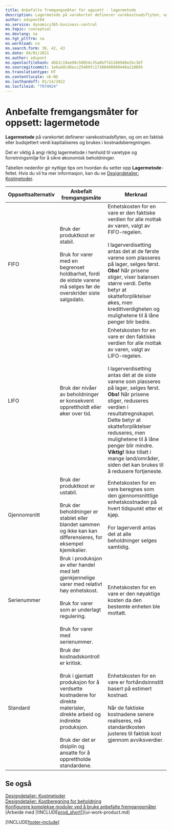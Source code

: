 ```yaml
---
title: Anbefalte fremgangsmåter for oppsett - lagermetode
description: Lagermetode på varekortet definerer varekostnadsflyten, og om en faktisk eller budsjettert verdi kapitaliseres og brukes i kostnadsberegningen.
author: edupont04
ms.service: dynamics365-business-central
ms.topic: conceptual
ms.devlang: na
ms.tgt_pltfrm: na
ms.workload: na
ms.search.form: 30, 42, 43
ms.date: 04/01/2021
ms.author: edupont
ms.openlocfilehash: d6b2c19ae98c50854c35a0bff412689d8e2bc38f
ms.sourcegitcommit: 1e6addcd6ecc25489fc17388409989440a210895
ms.translationtype: HT
ms.contentlocale: nb-NO
ms.lasthandoff: 01/14/2022
ms.locfileid: "7974924"
---
```

# <a name="setup-best-practices-costing-method"></a>Anbefalte fremgangsmåter for oppsett: lagermetode

**Lagermetode** på varekortet definerer varekostnadsflyten, og om en faktisk eller budsjettert verdi kapitaliseres og brukes i kostnadsberegningen.  

Det er viktig å angi riktig lagermetode i henhold til varetype og forretningsmiljø for å sikre økonomisk beholdninger.  

Tabellen nedenfor gir nyttige tips om hvordan du setter opp **Lagermetode**-feltet. Hvis du vil ha mer informasjon, kan du se [Designdetaljer: Kostmetoder](design-details-costing-methods.md).  

|Oppsettsalternativ|Anbefalt fremgangsmåte|Merknad|  
|------------------|-------------------|-------------|  
|FIFO|Bruk der produktkost er stabil.<br /><br /> Bruk for varer med en begrenset holdbarhet, fordi de eldste varene må selges før de overskrider siste salgsdato.|Enhetskosten for en vare er den faktiske verdien for alle mottak av varen, valgt av FIFO-regelen.<br /><br /> I lagerverdisetting antas det at de første varene som plasseres på lager, selges først. **Obs!** Når prisene stiger, viser balansen større verdi. Dette betyr at skatteforpliktelser økes, men kredittverdigheten og mulighetene til å låne penger blir bedre.|  
|LIFO|Bruk der nivåer av beholdninger er konsekvent opprettholdt eller øker over tid.|Enhetskosten for en vare er den faktiske verdien for alle mottak av varen, valgt av LIFO-regelen.<br /><br /> I lagerverdisetting antas det at de siste varene som plasseres på lager, selges først. **Obs!** Når prisene stiger, reduseres verdien i resultatregnskapet. Dette betyr at skatteforpliktelser reduseres, men mulighetene til å låne penger blir mindre. **Viktig!**  Ikke tillatt i mange land/områder, siden det kan brukes til å redusere fortjeneste.|  
|Gjennomsnitt|Bruk der produktkost er ustabil.<br /><br /> Bruk der beholdninger er stablet eller blandet sammen og ikke kan kan differensieres, for eksempel kjemikalier.|Enhetskosten for en vare beregnes som den gjennomsnittlige enhetskostnaden på hvert tidspunkt etter et kjøp.<br /><br /> For lagerverdi antas det at alle beholdninger selges samtidig.|
|Serienummer|Bruk i produksjon av eller handel med lett gjenkjennelige varer med relativt høy enhetskost.<br /><br /> Bruk for varer som er underlagt regulering.<br /><br /> Bruk for varer med serienummer.|Enhetskosten for en vare er den nøyaktige kosten da den bestemte enheten ble mottatt.|
|Standard|Bruk der kostnadskontroll er kritisk.<br /><br /> Bruk i gjentatt produksjon for å verdsette kostnadene for direkte materialer, direkte arbeid og indirekte produksjon.<br /><br /> Bruk der det er disiplin og ansatte for å opprettholde standardene.|Enhetskosten for en vare er forhåndsinnstilt basert på estimert kostnad.<br /><br /> Når de faktiske kostnadene senere realiseres, må standardkosten justeres til faktisk kost gjennom avviksverdier.|  

## <a name="see-also"></a>Se også

[Designdetaljer: Kostmetoder](design-details-costing-methods.md)  
[Designdetaljer: Kostberegning for beholdning](design-details-inventory-costing.md)  
[Konfigurere komplekse moduler ved å bruke anbefalte fremgangsmåter](set-up-complex-application-areas-using-best-practices.md)  
[Arbeide med [!INCLUDE[prod_short](includes/prod_short.md)]](ui-work-product.md)  


[!INCLUDE[footer-include](includes/footer-banner.md)]